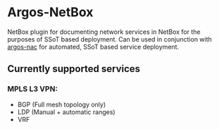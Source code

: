 # Argos-NetBox
NetBox plugin for documenting network services in NetBox for the purposes of SSoT based deployment. Can be used in conjunction with [argos-nac](https://pypi.org/project/argos-nac/) for automated, SSoT based service deployment.

## Currently supported services
### MPLS L3 VPN:
- BGP (Full mesh topology only)
- LDP (Manual + automatic ranges)
- VRF
